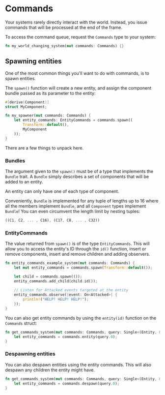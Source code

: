 # Commands

Your systems rarely directly interact with the world.
Instead, you issue commands that will be processed at the end of the frame.

To access the command queue, request the `Commands` type to your system:

```rust
fn my_world_changing_system(mut commands: Commands) {}
```

## Spawning entities

One of the most common things you'll want to do with commands, is to spawn entities.

The `spawn()` function will create a new entity, and assign the component bundle passed as its parameter to the entity:

```rust
#[derive(Component)]
struct MyComponent;

fn my_spawner(mut commands: Commands) {
    let entity_commands: EntityCommands = commands.spawn((
        Transform::default(),
        MyComponent
    ));
}
```

There are a few things to unpack here.

### Bundles

The argument given to the `spawn()` must be of a type that implements the `Bundle` trait.
A `Bundle` simply describes a set of components that will be added to an entity.

An entity can only have one of each type of component.

Conveniently, `Bundle` is implemented for any tuple of lengths up to 16 where all the members implement `Bundle`, 
and all `Component` types implement `Bundle`!
You can even circumvent the length limit by nesting tuples:

```rust
((C1, C2, ... , C16), (C17, C8, ... , C32))
```

### EntityCommands

The value returned from `spawn()` is of the type `EntityCommands`.
This will allow you to access the entity's ID through the `id()` function, insert or remove components, insert and remove children and adding observers.

```rust
fn entity_commands_example_system(mut commands: Commands) {
    let mut entity_commands = commands.spawn(Transform::default());

    let child = commands.spawn(());
    entity_commands.add_child(child.id());
    
    // Listen for Attacked events targeted at the entity
    entity_commands.observe(|event: On<Attacked>| {
        println!("HELP! HELP! HELP!");
    });
}
```

You can also get entity commands by using the `entity(id)` function on the `Commands` struct:

```rust
fn get_commands_system(mut commands: Commands, query: Single<(Entity, &BouncyBall)>) {
    let entity_commands = commands.entity(query.0);
}
```

### Despawning entities

You can also despawn entities using the entity commands.
This will also despawn any children the entity might have. 

```rust
fn get_commands_system(mut commands: Commands, query: Single<(Entity, &BouncyBall)>) {
    let entity_commands = commands.despawn(query.0);
}
```